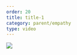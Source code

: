 ```yaml
---
order: 20
title: title-1
category: parent/empathy
type: video
---
```


[![](../../static/images/corona-news-cover.webp)](../../static/videos/corona-news.mp4)